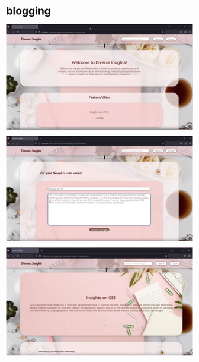 # blogging

![image alt](https://raw.githubusercontent.com/Aditisingh-18/blogging/main/pic_1.png)

![image alt](https://raw.githubusercontent.com/Aditisingh-18/blogging/main/pic_2.png)

![image alt](https://raw.githubusercontent.com/Aditisingh-18/blogging/main/pic_3.png)

